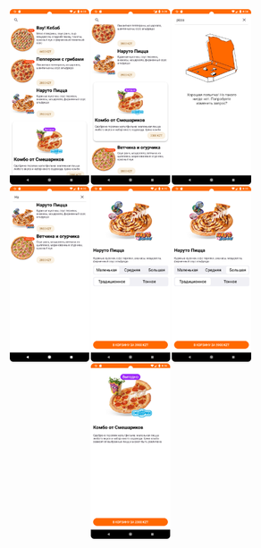 <div align="center">
    <div align="center">
        <img src="img/1.png" alt="Logo" width="28%">
        <img src="img/7.png" alt="Logo" width="28%">
        <img src="img/2.png" alt="Logo" width="28%">
	<img src="img/3.png" alt="Logo" width="28%">
	<img src="img/4.png" alt="Logo" width="28%">
	<img src="img/5.png" alt="Logo" width="28%">
	<img src="img/6.png" alt="Logo" width="28%">
    </div>
</div>

